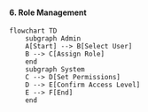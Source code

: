 #### 6. Role Management
```mermaid
flowchart TD
    subgraph Admin
    A[Start] --> B[Select User]
    B --> C[Assign Role]
    end
    subgraph System
    C --> D[Set Permissions]
    D --> E[Confirm Access Level]
    E --> F[End]
    end
```
